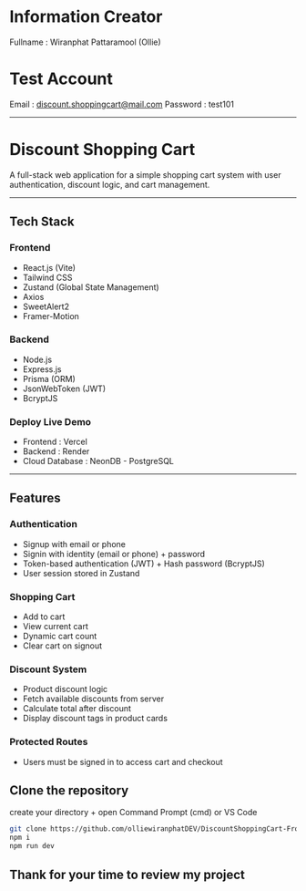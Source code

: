 # Information Creator
Fullname : Wiranphat Pattaramool (Ollie)

# Test Account
Email : discount.shoppingcart@mail.com
Password : test101

---------------

# Discount Shopping Cart

A full-stack web application for a simple shopping cart system with user authentication, discount logic, and cart management.

---
## Tech Stack

### Frontend
- React.js (Vite)
- Tailwind CSS
- Zustand (Global State Management)
- Axios
- SweetAlert2
- Framer-Motion

### Backend
- Node.js
- Express.js
- Prisma (ORM)
- JsonWebToken (JWT)
- BcryptJS

### Deploy Live Demo
- Frontend : Vercel
- Backend : Render
- Cloud Database : NeonDB - PostgreSQL

---
## Features

### Authentication
- Signup with email or phone
- Signin with identity (email or phone) + password
- Token-based authentication (JWT) + Hash password (BcryptJS)
- User session stored in Zustand

### Shopping Cart
- Add to cart
- View current cart
- Dynamic cart count
- Clear cart on signout

### Discount System
- Product discount logic
- Fetch available discounts from server
- Calculate total after discount
- Display discount tags in product cards

### Protected Routes
- Users must be signed in to access cart and checkout

## Clone the repository
create your directory + open Command Prompt (cmd) or VS Code
```bash
git clone https://github.com/olliewiranphatDEV/DiscountShoppingCart-Fronted .
npm i
npm run dev
```

## Thank for your time to review my project
